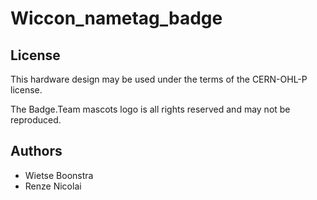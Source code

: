 # Wiccon_nametag_badge

## License

This hardware design may be used under the terms of the CERN-OHL-P license.

The Badge.Team mascots logo is all rights reserved and may not be reproduced.

## Authors
 - Wietse Boonstra
 - Renze Nicolai
